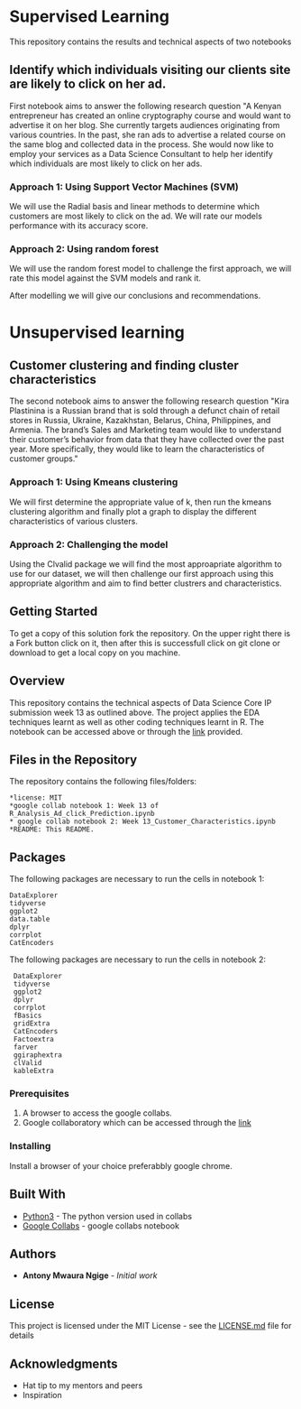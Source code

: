 # Supervised Learning

This repository contains the results and technical aspects of two notebooks 

## Identify which individuals visiting our clients site are likely to click on her ad.
First notebook aims to  answer the following research question "A Kenyan entrepreneur has created an online cryptography course and would want to advertise it on her blog. She currently targets audiences originating from various countries. In the past, she ran ads to advertise a related course on the same blog and collected data in the process. She would now like to employ your services as a Data Science Consultant to help her identify which individuals are most likely to click on her ads. 


### Approach 1: Using Support Vector Machines (SVM)
We will use the Radial basis and linear methods to determine which customers are most likely to click on the ad. We will rate our models performance with its accuracy score.

### Approach 2: Using random forest 
We will use the random forest model to challenge the first approach, we will rate this model against the SVM models and rank it. 

After modelling we will give our conclusions and recommendations.

# Unsupervised learning
## Customer clustering and finding cluster characteristics
The second notebook aims to answer the following research question "Kira Plastinina is a Russian brand that is sold through a defunct chain of retail stores in Russia, Ukraine, Kazakhstan, Belarus, China, Philippines, and Armenia. The brand’s Sales and Marketing team would like to understand their customer’s behavior from data that they have collected over the past year. More specifically, they would like to learn the characteristics of customer groups."

### Approach 1: Using Kmeans clustering
We will first determine the appropriate value of k, then run the kmeans clustering algorithm and finally plot a graph to display the different characteristics of various clusters.

### Approach 2: Challenging the model
Using the Clvalid package we will find the most approapriate algorithm to use for our dataset, we will then challenge our first approach using this appropriate algorithm and aim to find better clustrers and characteristics.

## Getting Started

To get a copy of this solution fork the repository. On the upper right there is a Fork button click on it, then after this is successfull click on git clone or download to get a local copy on you machine. 

## Overview

This repository contains the technical aspects of Data Science Core IP submission week 13 as outlined above. The project applies the EDA techniques learnt as well as other coding techniques learnt in R. The notebook can be accessed above or through the [link](https://colab.research.google.com/drive/1U7tkWw247cgGzNoOkM6-Acnqzy3mGXih?usp=sharing) provided.

## Files in the Repository

The repository contains the following files/folders:

    *license: MIT
    *google collab notebook 1: Week 13 of R_Analysis_Ad_click_Prediction.ipynb
    * google collab notebook 2: Week 13_Customer_Characteristics.ipynb
    *README: This README.

## Packages

The following packages are necessary to run the cells in notebook 1:

    DataExplorer
    tidyverse
    ggplot2
    data.table
    dplyr
    corrplot
    CatEncoders
  
  The following packages are necessary to run the cells in notebook 2:
  
     DataExplorer
     tidyverse
     ggplot2
     dplyr
     corrplot
     fBasics
     gridExtra
     CatEncoders
     Factoextra
     farver
     ggiraphextra
     clValid
     kableExtra
    

### Prerequisites
1. A browser to access the google collabs.
2. Google collaboratory which can be accessed through the [link](https://www.google.com/url?sa=t&rct=j&q=&esrc=s&source=web&cd=&cad=rja&uact=8&ved=2ahUKEwius97P4tjpAhVwxoUKHU9jDQQQFjAAegQIBhAC&url=https%3A%2F%2Fcolab.research.google.com%2F&usg=AOvVaw3A5aPK2kLFzKOzb6sOckVw)


### Installing

Install a browser of your choice preferabbly google chrome.


## Built With

* [Python3](https://www.python.org/) - The python version used in collabs
* [Google Collabs](https://www.google.com/url?sa=t&rct=j&q=&esrc=s&source=web&cd=&cad=rja&uact=8&ved=2ahUKEwius97P4tjpAhVwxoUKHU9jDQQQFjAAegQIBhAC&url=https%3A%2F%2Fcolab.research.google.com%2F&usg=AOvVaw3A5aPK2kLFzKOzb6sOckVw) - google collabs notebook




## Authors

* **Antony Mwaura Ngige** - *Initial work* 


## License

This project is licensed under the MIT License - see the [LICENSE.md](LICENSE.md) file for details

## Acknowledgments

* Hat tip to my mentors and peers
* Inspiration
